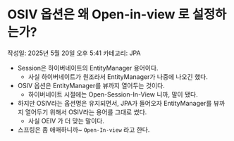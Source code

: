 # OSIV 옵션은 왜 Open-in-view 로 설정하는가?

작성일: 2025년 5월 20일 오후 5:41
카테고리: JPA

- Session은 하이버네이트의 EntityManager 용어이다.
    - 사실 하이버네이트가 원조라서 EntityManager가 나중에 나오긴 했다.
- OSIV 옵션은 EntityManager를 뷰까지 열어두는 것이다.
    - 하이버네이트 시절에는 Open-Session-In-View 니까, 말이 됐다.
- 하지만 OSIV라는 옵션명은 유지되면서, JPA가 들어오자 EntityManager를 뷰까지 열어두기 위해서 OSIV라는 용어를 그대로 썼다.
    - 사실 OEIV 가 더 맞는 말이다.
- 스프링은 좀 애매하니까~ `Open-In-view` 라고 한다.
